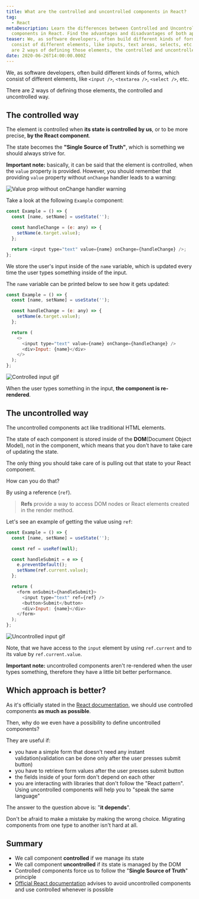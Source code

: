 ```yaml
---
title: What are the controlled and uncontrolled components in React?
tag:
  - React
metaDescription: Learn the differences between Controlled and Uncontrolled
  components in React. Find the advantages and disadvantages of both approaches.
teaser: We, as software developers, often build different kinds of forms, which
  consist of different elements, like inputs, text areas, selects, etc. There
  are 2 ways of defining those elements, the controlled and uncontrolled way...
date: 2020-06-26T14:00:00.000Z
---
```

We, as software developers, often build different kinds of forms, which consist of different elements, like `<input />`, `<textarea />`, `<select />`, etc. 

There are 2 ways of defining those elements, the controlled and uncontrolled way.

## The controlled way

The element is controlled when **its state is controlled by us**, or to be more precise, **by the React component**.

The state becomes the **"Single Source of Truth"**, which is something we should always strive for.

**Important note:** basically, it can be said that the element is controlled, when the `value` property is provided. However, you should remember that providing `value` property without `onChange` handler leads to a warning: 

![Value prop without onChange handler warning](/img/screenshot-2020-06-25-at-20.47.03.png "Value prop without onChange handler warning")

Take a look at the following `Example` component:

```javascript
const Example = () => {
  const [name, setName] = useState('');

  const handleChange = (e: any) => {
    setName(e.target.value);
  };

  return <input type="text" value={name} onChange={handleChange} />;
};
```

We store the user's input inside of the `name` variable, which is updated every time the user types something inside of the input.

The `name` variable can be printed below to see how it gets updated:

```javascript
const Example = () => {
  const [name, setName] = useState('');

  const handleChange = (e: any) => {
    setName(e.target.value);
  };

  return (
    <>
      <input type="text" value={name} onChange={handleChange} />
      <div>Input: {name}</div>
    </>
  );
};
```

![Controlled input gif](/img/controlled-input.gif "Controlled input gif")

When the user types something in the input, **the component is re-rendered**. 

## The uncontrolled way

The uncontrolled components act like traditional HTML elements.

The state of each component is stored inside of the **DOM**(Document Object Model), not in the component, which means that you don't have to take care of updating the state.

The only thing you should take care of is pulling out that state to your React component.

How can you do that? 

By using a reference (`ref`).

> **Refs** provide a way to access DOM nodes or React elements created in the render method.

Let's see an example of getting the value using `ref`:

```javascript
const Example = () => {
  const [name, setName] = useState('');

  const ref = useRef(null);

  const handleSubmit = e => {
    e.preventDefault();
    setName(ref.current.value);
  };

  return (
    <form onSubmit={handleSubmit}>
      <input type="text" ref={ref} />
      <button>Submit</button>
      <div>Input: {name}</div>
    </form>
  );
};
```

![Uncontrolled input gif](/img/uncontrolled.gif "Uncontrolled input gif")

Note, that we have access to the `input` element by using `ref.current` and to its value by `ref.current.value`.

**Important note:** uncontrolled components aren't re-rendered when the user types something, therefore they have a little bit better performance.

## Which approach is better?

As it's officially stated in the [React documentation](https://reactjs.org/docs/uncontrolled-components.html), we should use controlled components **as much as possible**.

Then, why do we even have a possibility to define uncontrolled components?

They are useful if:

* you have a simple form that doesn't need any instant validation(validation can be done only after the user presses submit button)
* you have to retrieve form values after the user presses submit button
* the fields inside of your form don't depend on each other
* you are interacting with libraries that don't follow the "React pattern". Using uncontrolled components will help you to "speak the same language"

The answer to the question above is: "**it depends**".

Don't be afraid to make a mistake by making the wrong choice. Migrating components from one type to another isn't hard at all.

## Summary

* We call component **controlled** if we manage its state
* We call component **uncontrolled** if its state is managed by the DOM
* Controlled components force us to follow the "**Single Source of Truth**" principle
* [Official React documentation](https://reactjs.org/docs/uncontrolled-components.html) advises to avoid uncontrolled components and use controlled whenever is possible